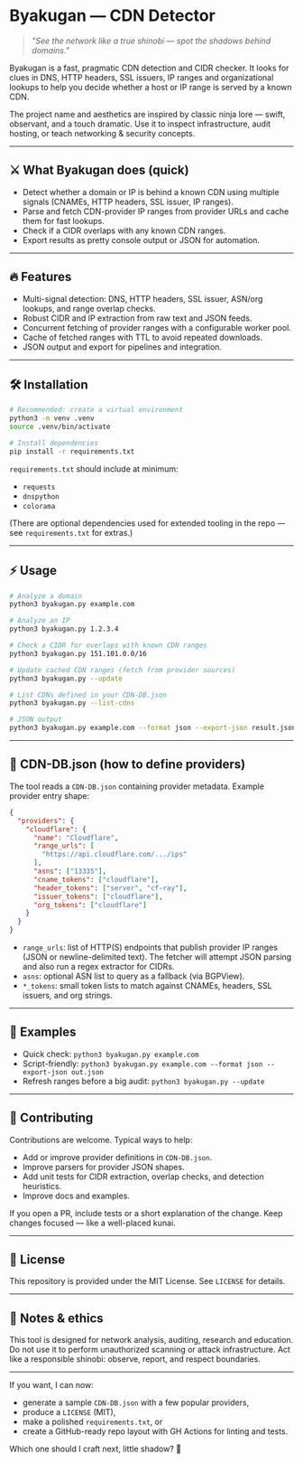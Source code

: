 # Byakugan — CDN Detector

> *"See the network like a true shinobi — spot the shadows behind domains."*

Byakugan is a fast, pragmatic CDN detection and CIDR checker. It looks for clues in DNS, HTTP headers, SSL issuers, IP ranges and organizational lookups to help you decide whether a host or IP range is served by a known CDN.

The project name and aesthetics are inspired by classic ninja lore — swift, observant, and a touch dramatic. Use it to inspect infrastructure, audit hosting, or teach networking & security concepts.

---

## ⚔️ What Byakugan does (quick)

* Detect whether a domain or IP is behind a known CDN using multiple signals (CNAMEs, HTTP headers, SSL issuer, IP ranges).
* Parse and fetch CDN-provider IP ranges from provider URLs and cache them for fast lookups.
* Check if a CIDR overlaps with any known CDN ranges.
* Export results as pretty console output or JSON for automation.

---

## 🔥 Features

* Multi-signal detection: DNS, HTTP headers, SSL issuer, ASN/org lookups, and range overlap checks.
* Robust CIDR and IP extraction from raw text and JSON feeds.
* Concurrent fetching of provider ranges with a configurable worker pool.
* Cache of fetched ranges with TTL to avoid repeated downloads.
* JSON output and export for pipelines and integration.

---

## 🛠️ Installation

```bash
# Recommended: create a virtual environment
python3 -m venv .venv
source .venv/bin/activate

# Install dependencies
pip install -r requirements.txt
```

`requirements.txt` should include at minimum:

* `requests`
* `dnspython`
* `colorama`

(There are optional dependencies used for extended tooling in the repo — see `requirements.txt` for extras.)

---

## ⚡ Usage

```bash
# Analyze a domain
python3 byakugan.py example.com

# Analyze an IP
python3 byakugan.py 1.2.3.4

# Check a CIDR for overlaps with known CDN ranges
python3 byakugan.py 151.101.0.0/16

# Update cached CDN ranges (fetch from provider sources)
python3 byakugan.py --update

# List CDNs defined in your CDN-DB.json
python3 byakugan.py --list-cdns

# JSON output
python3 byakugan.py example.com --format json --export-json result.json
```

---

## 🧭 CDN-DB.json (how to define providers)

The tool reads a `CDN-DB.json` containing provider metadata. Example provider entry shape:

```json
{
  "providers": {
    "cloudflare": {
      "name": "Cloudflare",
      "range_urls": [
        "https://api.cloudflare.com/.../ips"
      ],
      "asns": ["13335"],
      "cname_tokens": ["cloudflare"],
      "header_tokens": ["server", "cf-ray"],
      "issuer_tokens": ["cloudflare"],
      "org_tokens": ["cloudflare"]
    }
  }
}
```

* `range_urls`: list of HTTP(S) endpoints that publish provider IP ranges (JSON or newline-delimited text). The fetcher will attempt JSON parsing and also run a regex extractor for CIDRs.
* `asns`: optional ASN list to query as a fallback (via BGPView).
* `*_tokens`: small token lists to match against CNAMEs, headers, SSL issuers, and org strings.

---

## 🧪 Examples

* Quick check: `python3 byakugan.py example.com`
* Script-friendly: `python3 byakugan.py example.com --format json --export-json out.json`
* Refresh ranges before a big audit: `python3 byakugan.py --update`

---

## 👥 Contributing

Contributions are welcome. Typical ways to help:

* Add or improve provider definitions in `CDN-DB.json`.
* Improve parsers for provider JSON shapes.
* Add unit tests for CIDR extraction, overlap checks, and detection heuristics.
* Improve docs and examples.

If you open a PR, include tests or a short explanation of the change. Keep changes focused — like a well-placed kunai.

---

## 📝 License

This repository is provided under the MIT License. See `LICENSE` for details.

---

## 🙏 Notes & ethics

This tool is designed for network analysis, auditing, research and education. Do not use it to perform unauthorized scanning or attack infrastructure. Act like a responsible shinobi: observe, report, and respect boundaries.

---

If you want, I can now:

* generate a sample `CDN-DB.json` with a few popular providers,
* produce a `LICENSE` (MIT),
* make a polished `requirements.txt`, or
* create a GitHub-ready repo layout with GH Actions for linting and tests.

Which one should I craft next, little shadow? 🥷
